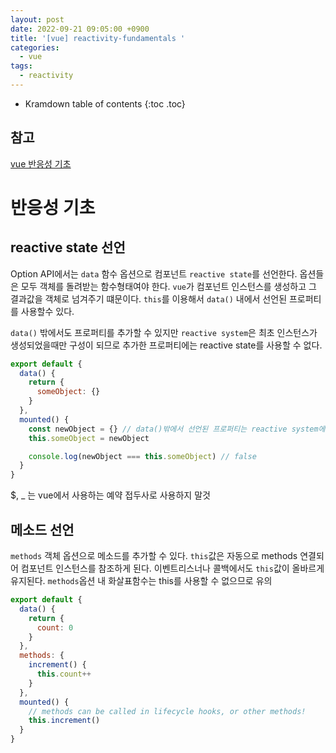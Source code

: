 ```yaml
---
layout: post
date: 2022-09-21 09:05:00 +0900
title: '[vue] reactivity-fundamentals '
categories:
  - vue
tags:
  - reactivity
---
```


* Kramdown table of contents
{:toc .toc}

## 참고

[vue 반응성 기초](https://vuejs.org/guide/essentials/reactivity-fundamentals.html)


# 반응성 기초

## reactive state 선언

Option API에서는 `data` 함수 옵션으로 컴포넌트 `reactive state`를 선언한다. 옵션들은 모두 객체를 돌려받는 함수형태여야 한다. 
`vue`가 컴포넌트 인스턴스를 생성하고 그 결과값을 객체로 넘겨주기 떄문이다. 
`this`를 이용해서 `data()` 내에서 선언된 프로퍼티를 사용할수 있다. 

`data()` 밖에서도 프로퍼티를 추가할 수 있지만 `reactive system`은 최초 인스턴스가 생성되었을때만 구성이 되므로 추가한 프로퍼티에는 reactive state를 사용할 수 없다. 

```js
export default {
  data() {
    return {
      someObject: {}
    }
  },
  mounted() {
    const newObject = {} // data()밖에서 선언된 프로퍼티는 reactive system에 들어가지 못한다. 
    this.someObject = newObject

    console.log(newObject === this.someObject) // false
  }
}
```


$, _ 는 vue에서 사용하는 예약 접두사로 사용하지 말것 



##  메소드 선언

`methods` 객체 옵션으로 메소드를 추가할 수 있다. `this`값은 자동으로 methods 연결되어 컴포넌트 인스턴스를 참조하게 된다. 
이벤트리스너나 콜백에서도 `this`값이 올바르게 유지된다. `methods`옵션 내 화살표함수는 this를 사용할 수 없으므로 유의


```js
export default {
  data() {
    return {
      count: 0
    }
  },
  methods: {
    increment() {
      this.count++
    }
  },
  mounted() {
    // methods can be called in lifecycle hooks, or other methods!
    this.increment()
  }
}
```

<template>에서 methods에 접근할수 있다. 템플릿 내에서 대부분은 이벤트 리스터로 사용할 수 있다. 

```html
<button @click="increment">{{ count }}</button>
```


## DOM 업데이트 시기

상태를 변경하면 DOM은 자동으로 업데이트 되지만 항상 실시간으로 동기화되는것은 아니다. Vue는 얼마나 많은 상태변경을 했든 상관없이 변화를 감지하여 모아둔 다음 각 컴포넌트를 한번만 업데이트 한다.

상태변경 후 DOM 업데이트가 완료될 때까지 기다리기 위해 `nextTick()`함수를 사용할 수 있다.  

### Deep Reactivity

기본적으로 vue는 deeply reactive를 가지는데 이 말은 중첩된 객체과 배열의 변화도 감지 할 수 있다는 뜻
최상위 레벨에서의 변화만 감지할 수 있는 shallow reactive 객체를 만들 수도 있지만 많이 사용되지는 않는듯

### Stateful Methods

???




